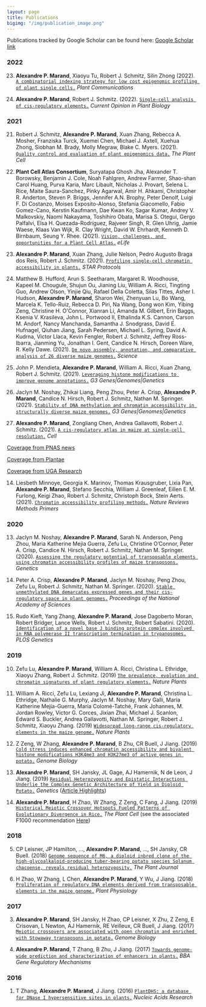 ```yaml
---
layout: page
title: Publications
bigimg: "/img/publication_image.png"
---
```


Publications tracked by Google Scholar can be found here: [Google Scholar link](https://scholar.google.com/citations?user=_bYW4UkAAAAJ&hl=en)

### 2022
23)    **Alexandre P. Marand**, Xiaoyu Tu, Robert J. Schmitz, Silin Zhong (2022). [`A combinatorial indexing strategy for low cost epigenomic profiling of plant single cells.`](10.1016/j.xplc.2022.100308) _Plant Communications_

22)    **Alexandre P. Marand**, Robert J. Schmitz. (2022). [`Single-cell analysis of cis-regulatory elements.`](10.1016/j.pbi.2021.102094) _Current Opinion in Plant Biology_


### 2021
21)    Robert J. Schmitz, **Alexandre P. Marand**, Xuan Zhang, Rebecca A. Mosher, Franziska Turck, Xuemei Chen, Michael J. Axtell, Xuehua Zhong, Siobhan M. Brady, Molly Megraw, Blake C. Myers. (2021). [`Quality control and evaluation of plant epigenomics data.`](10.1093/plcell/koab255.) _The Plant Cell_

20)    **Plant Cell Atlas Consortium**, Suryatapa Ghosh Jha, Alexander T. Borowsky, Benjamin J. Cole, Noah Fahlgren, Andrew Farmer, Shao-shan Carol Huang, Purva Karia, Marc Libault, Nicholas J. Provart, Selena L. Rice, Maite Saura-Sanchez, Pinky Agarwal, Amir H. Ahkami, Christopher R. Anderton, Steven P. Briggs, Jennifer A.N. Brophy, Peter Denolf, Luigi F. Di Costanzo, Moises Exposito-Alonso, Stefania Giacomello, Fabio Gomez-Cano, Kerstin Kaufmann, Dae Kwan Ko, Sagar Kumar, Andrey V. Malkovskiy, Naomi Nakayama, Toshihiro Obata, Marisa S. Otegui, Gergo Palfalvi, Elsa H. Quezada-Rodríguez, Rajveer Singh, R. Glen Uhrig, Jamie Waese, Klaas Van Wijk, R. Clay Wright, David W. Ehrhardt, Kenneth D. Birnbaum, Seung Y. Rhee. (2021). [`Vision, challenges, and opportunities for a Plant Cell Atlas.`](10.7554/eLife.66877.) _eLife_

19)    **Alexandre P. Marand**, Xuan Zhang, Julie Nelson, Pedro Augusto Braga dos Reis, Robert J. Schmitz. (2021). [`Profiling single-cell chromatin accessibility in plants.`](10.1016/j.xpro.2021.100737.) _STAR Protocols_

18)    Matthew B. Hufford, Arun S. Seetharam, Margaret R. Woodhouse, Kapeel M. Chougule, Shujun Ou, Jianing Liu, William A. Ricci, Tingting Guo, Andrew Olson, Yinjie Qiu, Rafael Della Coletta, Silas Tittes, Asher I. Hudson, **Alexandre P. Marand**, Sharon Wei, Zhenyuan Lu, Bo Wang, Marcela K. Tello-Ruiz, Rebecca D. Piri, Na Wang, Dong won Kim, Yibing Zeng, Christine H. O'Connor, Xianran Li, Amanda M. Gilbert, Erin Baggs, Ksenia V. Krasileva, John L. Portwood II, Ethalinda K.S. Cannon, Carson M. Andorf, Nancy Manchanda, Samantha J. Snodgrass, David E. Hufnagel, Qiuhan Jiang, Sarah Pedersen, Michael L. Syring, David A. Kudrna, Victor Llaca, Kevin Fengler, Robert J. Schmitz, Jeffrey Ross-Ibarra, Jianming Yu, Jonathan I. Gent, Candice N. Hirsch, Doreen Ware, R. Kelly Dawe. (2021). [`De novo assembly, annotation, and comparative analysis of 26 diverse maize genomes.`](10.1126/science.abg5289.) _Science_

17)    John P. Mendieta, **Alexandre P. Marand**, William A. Ricci, Xuan Zhang, Robert J. Schmitz. (2021). [`Leveraging histone modifications to improve genome annotations.`](10.1093/g3journal/jkab263) _G3 Genes\|Genomes\|Genetics_

16)    Jaclyn M. Noshay, Zhikai Liang, Peng Zhou, Peter A. Crisp, **Alexandre P. Marand**, Candice N. Hirsch, Robert J. Schmitz, Nathan M. Springer. (2021). [`Stability of DNA methylation and chromatin accessibility in structurally diverse maize genomes.`](10.1093/g3journal/jkab190) _G3 Genes\|Genomes\|Genetics_

15)    **Alexandre P. Marand**, Zongliang Chen, Andrea Gallavotti, Robert J. Schmitz. (2021). [`A cis-regulatory atlas in maize at single-cell resolution.`](10.1016/j.cell/2021.04.014) _Cell_

[Coverage from PNAS news](https://www.pnas.org/post/journal-club/atlas-identifies-genome-regions-that-regulate-plant-cell-identity)

[Coverage from Plantae](https://plantae.org/a-cis-regulatory-atlas-in-maize-at-single-cell-resolution-biorxiv/)

[Coverage from UGA Research](https://www.genetics.uga.edu/news/stories/2021/dr-marand-leads-project-applying-single-cell-sequencing-technology-create)

14)    Liesbeth Minnoye, Georgia K. Marinov, Thomas Krausgruber, Lixia Pan, **Alexandre P. Marand**, Stefano Secchia, William J. Greenleaf, Eillen E. M. Furlong, Keigi Zhao, Robert J. Schmitz, Christoph Bock, Stein Aerts. (2021). [`Chromatin accessibility profiling methods.`](10.1038/s43586-020-00008-9) _Nature Reviews Methods Primers_


### 2020
13)    Jaclyn M. Noshay, **Alexandre P. Marand**, Sarah N. Anderson, Peng Zhou, Maria Katherine Mejia Guerra, Zefu Lu, Christine O’Connor, Peter A. Crisp, Candice N. Hirsch, Robert J. Schmitz, Nathan M. Springer. (2020). [`Assessing the regulatory potential of transposable elements using chromatin accessibility profiles of maize transposons.`](10.1093/genetics/iyaa003.) _Genetics_

12)    Peter A. Crisp, **Alexandre P. Marand**, Jaclyn M. Noshay, Peng Zhou, Zefu Lu, Robert J. Schmitz, Nathan M. Springer. (2020). [`Stable unmethylated DNA demarcates expressed genes and their cis-regulatory space in plant genomes.`](10.1073/pnas.2010250117) _Proceedings of the National Academy of Sciences_

11)    Rudo Kieft, Yang Zhang, **Alexandre P. Marand**, Jose Dagoberto Moran, Robert Bridger, Lance Wells, Robert J. Schmitz, Robert Sabatini. (2020). [`Identification of a novel base J binding protein complex involved in RNA polymerase II transcription termination in trypanosomes.`](10.1371/journal.pgen.1008390) _PLOS Genetics_


### 2019
10)    Zefu Lu, **Alexandre P. Marand**, William A. Ricci, Christina L. Ethridge, Xiaoyu Zhang, Robert J. Schmitz. (2019) [`The prevalence, evolution and chromatin signatures of plant regulatory elements.`](10.1038/s41477-019-0548-z) _Nature Plants_ 

9)    William A. Ricci, Zefu Lu, Lexiang Ji, **Alexandre P. Marand**, Christina L. Ethridge, Nathalie G. Murphy, Jaclyn M. Noshay, Mary Galli, María Katherine Mejía-Guerra, Maria Colomé-Tatché, Frank Johannes, M. Jordan Rowley, Victor G. Corces, Jixian Zhai, Michael J. Scanlon, Edward S. Buckler, Andrea Gallavotti, Nathan M. Springer, Robert J. Schmitz, Xiaoyu Zhang. (2019) [`Widespread long-range cis-regulatory elements in the maize genome.`](10.1038/s41477-019-0547-0) _Nature Plants_

8)    Z Zeng, W Zhang, **Alexandre P. Marand**, B Zhu, CR Buell, J Jiang. (2019) [`Cold stress induces enhanced chromatin accessibility and bivalent histone modifications H3K4me3 and H3K27me3 of active genes in potato.`](https://genomebiology.biomedcentral.com/articles/10.1186/s13059-019-1731-2) _Genome Biology_

7)    **Alexandre P. Marand**, SH Jansky, JL Gage, AJ Hamernik, N de Leon, J Jiang. (2019) [`Residual Heterozygosity and Epistatic Interactions Underlie the Complex Genetic Architecture of Yield in Diploid Potato.`](https://www.genetics.org/content/212/1/317.abstract) _Genetics_ ([Article Highlights](https://www.genetics.org/content/212/1/NP))

6)    **Alexandre P. Marand**, H Zhao, W Zhang, Z Zeng, C Fang, J Jiang. (2019) [`Historical Meiotic Crossover Hotspots Fueled Patterns of Evolutionary Divergence in Rice.`](http://www.plantcell.org/content/31/3/645.abstract) _The Plant Cell_ (see the associated F1000 recommendation [Here](https://f1000.com/prime/734986434))


### 2018

5)    CP Leisner, JP Hamilton, ..., **Alexandre P. Marand**, ..., SH Jansky, CR Buell. (2018) [`Genome sequence of M6, a diploid inbred clone of the high-glycoalkaloid-producing tuber-bearing potato species Solanum chacoense, reveals residual heterozygosity.`](https://doi.org/10.1111/tpj.13857) _The Plant Journal_

4)    H Zhao, W Zhang, L Chen, **Alexandre P. Marand**, Y Wu, J Jiang. (2018) [`Proliferation of regulatory DNA elements derived from transposable elements in the maize genome.`](http://www.plantphysiol.org/content/176/4/2789.abstract) _Plant Physiology_


### 2017

3)    **Alexandre P. Marand**, SH Jansky, H Zhao, CP Leisner, X Zhu, Z Zeng, E Crisovan, L Newton, AJ Hamernik, RE Veilleux, CR Buell, J Jiang. (2017) [`Meiotic crossovers are associated with open chromatin and enriched with Stowaway transposons in potato.`](https://genomebiology.biomedcentral.com/articles/10.1186/s13059-017-1326-8) _Genome Biology_

2)    **Alexandre P. Marand**, T Zhang, B Zhu, J Jiang. (2017) [`Towards genome-wide prediction and characterization of enhancers in plants.`](https://www.sciencedirect.com/science/article/pii/S1874939916301274) _BBA Gene Regulatory Mechanisms_


### 2016

1)    T Zhang, **Alexandre P. Marand**, J Jiang. (2016) [`PlantDHS: a database for DNase I hypersensitive sites in plants.`](https://academic.oup.com/nar/article-abstract/44/D1/D1148/2503132) _Nucleic Acids Research_

